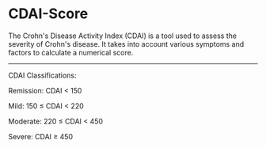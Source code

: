 # CDAI-Score
The Crohn's Disease Activity Index (CDAI) is a tool used to assess the severity of Crohn's disease. It takes into account various symptoms and factors to calculate a numerical score.

--------------------------------------------------------------------------------------------------------------------------------------------

CDAI Classifications:

Remission: CDAI < 150

Mild: 150 ≤ CDAI < 220

Moderate: 220 ≤ CDAI < 450

Severe: CDAI ≥ 450

